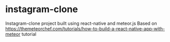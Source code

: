 # instagram-clone
Instagram-clone project built using react-native and meteor.js 
Based on https://themeteorchef.com/tutorials/how-to-build-a-react-native-app-with-meteor tutorial
